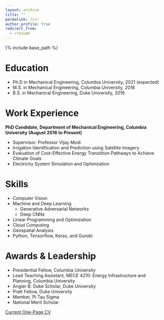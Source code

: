 ```yaml
---
layout: archive
title: ""
permalink: /cv/
author_profile: true
redirect_from:
  - /resume
---
```


{% include base_path %}

Education
======
* Ph.D in Mechanical Engineering, Columbia University, 2021 (expected)
* M.S. in Mechanical Engineering, Columbia University, 2018
* B.S. in Mechanical Engineering, Duke University, 2016

Work Experience
======

**PhD Candidate, Department of Mechanical Engineering, Columbia University (August 2016 to Present)**
 * Supervisor: Professor Vijay Modi
 * Irrigation Identification and Prediction using Satellite Imagery
 * Evaluation of Cost-Effective Energy Transtition Pathways to Achieve Climate Goals
 * Electricity System Simulation and Optimization

Skills
======
* Computer Vision 
* Machine and Deep Learning
  * Generative Adversarial Networks
  * Deep CNNs
* Linear Programming and Optimization
* Cloud Computing
* Geospatial Analysis
* Python, Tensorflow, Keras, and Gurobi 
  
Awards & Leadership
======
* Presidential Fellow, Columbia University
* Lead Teaching Assistant, MECE 4210: Energy Infrastructure and Planning, Columbia University 
* Angier B. Duke Scholar, Duke University
* Pratt Fellow, Duke University
* Member, Pi Tau Sigma
* National Merit Scholar

[Current One-Page CV](http://tconlon.github.io/files/Terence_Conlon_Resume.pdf)
